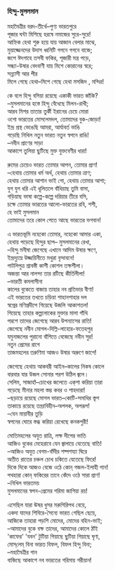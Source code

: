 ### হিন্দু-মুসলমান
মহামৈত্রীর বরদ-তীর্থে–পুণ্য ভারতপুরে  
পূজার ঘন্টা মিশিছে হরষে নমাজের সুরে-সুরে!  
আহ্নিক হেথা শুরু হয়ে যায় আজান বেলার মাঝে,  
মুয়াজ্জেনদের উদাস ধ্বনিটি গগনে গগনে বাজে;  
জপে ঈদগাহে তসবী ফকির, পূজারী মন্ত্র পড়ে,  
সন্ধ্যা-উষার বেদবাণী যায় মিশে কোরানের স্বরে;  
                            সন্ন্যাসী আর পীর  
মিলে গেছে হেথা–মিশে গেছে হেথা মসজিদ , মন্দির!  

কে বলে হিন্দু বসিয়া রয়েছে একাকী ভারত জাঁকি?  
–মুসলমানের হস্তে হিন্দু বেঁধেছে মিলন-রাখী;  
আরব মিশর তাতার তুর্কী ইরানের চেয়ে মোরা  
ওগো ভারতের মোসলেমদল, তোমাদের বুক-জোড়া!  
ইন্দ্র প্রস্থ ভেঙেছি আমরা, আর্যাবর্ত ভাঙি  
গড়েছি নিখিল নতুন ভারত নতুন স্বপনে রাঙি!  
                                    –নবীন প্রাণের সাড়া  
আকাশে তুলিয়া ছুটিছে মুক্ত যুক্তবেণীর ধারা!  

রুমের চেয়েও ভারত তোমার আপন, তোমার প্রাণ!  
–হেথায় তোমার ধর্ম অর্থ, হেথায় তোমার ত্রাণ;  
হেথায় তোমার আশান ভাই গো, হেথায় তোমার আশা;  
যুগ যুগ ধরি এই ধূলিতলে বাঁধিয়াছ তুমি বাসা,  
গড়িয়াছ ভাষা কল্পে-কল্পে দরিয়ার তীরে বসি,  
চক্ষে তোমার ভারতের আলো-ভারতের রবি, শশী,  
হে ভাই মুসলমান  
তোমাদের তরে কোল পেতে আছে ভারতের ভগবান!  

এ ভারতভূমি নহেকো তোমার, নহেকো আমার একা,  
হেথায় পড়েছে হিন্দুর ছাপ– মুসলমানের রেখা,  
–হিন্দু মনীষা জেগেছে এখানে আদিম উষার ক্ষণে,  
ইন্দ্রদ্যুম্নে উজ্জয়িনীতে মথুরা বৃন্দাবনে!  
পাটলিপুত্র শ্রাবস্তী কাশী কোশল তক্ষশীলা।  
অজন্তা আর নালন্দা তার রটিছে কীর্তিলীলা!  
                                        –ভারতী কমলাসীনা  
কালের বুকেতে বাজায় তাহার নব প্রতিভার বীণা!  
এই ভারতের তখতে চড়িয়া শাহানশাহার দল  
স্বপ্নের মণিপ্রদীপে গিয়েছে উজলি আকাশতল!  
গিয়েছে তাহার কল্পলোকের মুক্তার মালা গাঁথি  
পরশে তাদের জেগেছে আরব উপন্যাসের রাতি!  
জেগেছে নবীন মোগল-দিল্লি-লাহোর-ফতেহপুর  
যমুনাজলের পুরানো বাঁশিতে বেজেছে নবীন সুর!  
নতুন প্রেমের রাগে  
তাজমহলের তরুণিমা আজও উষার অরুণে ‌জাগে!  

জেগেছে হেথায় আকবরী আইন–কালের নিকষ কোলে  
বারবার যার উজল সোনার পরশ উঠিল জ্বলে।  
সেলিম, সাজাহাঁ–চোখের জলেতে এক্‌শা করিয়া তারা  
গড়েছে মীনার মহলা স্তম্ভ কবর ও শাহদারা!  
–ছড়ায়ে রয়েছে মোগল ভারত–কোটি-সমাধির স্তূপ  
তাকায়ে রয়েছে তন্দ্রাবিহীন–অপলক, অপরূপ!  
                                    –যেন মায়াবীর তুড়ি  
স্বপনের ঘোরে স্তব্ধ করিয়া রেখেছে কনকপুরী!  

মোতিমহলের অযুত রাত্রি, লক্ষ দীপের ভাতি  
আজিও বুকের মেহেরাবে যেন জ্বালায়ে যেতেছে বাতি!  
–আজিও অযুত বেগম-বাঁদীর শষ্পশয্যা ঘিরে  
অতীত রাতের চঞ্চল চোখ চকিতে যেতেছে ফিরে!  
দিকে দিকে আজও বেজে ওঠে কোন্‌ গজল-ইলাহী গান!  
পথহারা কোন্‌ ফকিরের তানে কেঁদে ওঠে সারা প্রাণ!  
                                        –নিখিল ভারতময়  
মুসলমানের স্বপন-প্রেমের গরিমা জাগিয়া রয়!  

এসেছিল যারা ঊষর ধুসর মরুগিরিপথ বেয়ে,  
একদা যাদের শিবিরে-সৈন্যে ভারত গেছিল ছেয়ে,  
আজিকে তাহারা পড়শি মোদের, মোদের বহিন-ভাই;  
–আমাদের বুকে বক্ষ তাদের, আমাদের কোলে ঠাঁই  
'কাফের' 'যবন' টুটিয়া গিয়াছে ছুটিয়া গিয়াছে ঘৃণা,  
মোস্‌লেম্‌ বিনা ভারত বিফল, বিফল হিন্দু বিনা;  
                                            –মহামৈত্রীর গান  
বাজিছে আকাশে নব ভারতের গরিমায় গরীয়ান!  
